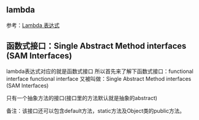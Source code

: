 ## lambda

 参考：[Lambda 表达式](http://blog.csdn.net/huyuchaoheaven/article/details/51085638)
 
 ## 函数式接口：Single Abstract Method interfaces (SAM Interfaces)

lambda表达式对应的就是函数式接口 
所以首先来了解下函数式接口：functional interface 
functional interface 又被叫做：Single Abstract Method interfaces (SAM Interfaces)

只有一个抽象方法的接口(接口里的方法默认就是抽象的abstract)

备注：该接口还可以包含default方法，static方法及Object类的public方法。


 
 